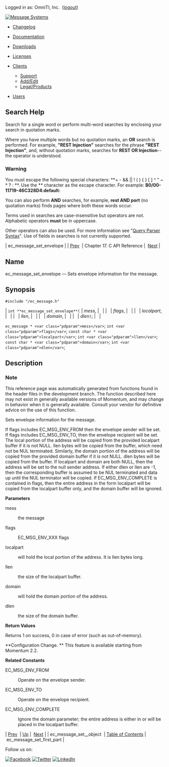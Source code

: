 Logged in as: OmniTI, Inc.  ([logout](https://support.messagesystems.com/logout.php))

[![Message Systems](https://support.messagesystems.com/images/ms-white205.png)](https://support.messagesystems.com/start.php) 

*   [Changelog](https://support.messagesystems.com/start.php?show=changelog)
*   [Documentation](https://support.messagesystems.com/docs/)
*   [Downloads](https://support.messagesystems.com/start.php)

*   [Licenses](https://support.messagesystems.com/license_summary.php)
*   <a href="">Clients</a>
    *   [Support](https://support.messagesystems.com/cs.php)
    *   [Add/Edit](https://support.messagesystems.com/edit_client.php)
    *   [Legal/Products](https://support.messagesystems.com/edit_products.php)
*   [Users](https://support.messagesystems.com/edit_customer.php)

## Search Help

Search for a single word or perform multi-word searches by enclosing your search in quotation marks.

Where you have multiple words but no quotation marks, an **OR** search is performed. For example, **"REST Injection"** searches for the phrase **"REST Injection"**, and, without quotation marks, searches for **REST OR Injection**--the operator is understood.

### Warning

You must escape the following special characters: **+ - && || ! ( ) { } [ ] ^ " ~ * ? : \**. Use the **\** character as the escape character. For example: **B0/00-11719-46C328D4\:default\:**

You can also perform **AND** searches, for example, **rest AND port** (no quotation marks) finds pages where both these words occur.

Terms used in searches are case-insensitive but operators are not. Alphabetic operators **must** be in uppercase.

Other operators can also be used. For more information see "[Query Parser Syntax](https://lucene.apache.org/core/old_versioned_docs/versions/3_0_0/queryparsersyntax.html)". Use of fields in searches is not currently supported.

| ec_message_set_envelope |
| [Prev](extending.C.genref.ec_message_set__object.php)  | Chapter 17. C API Reference |  [Next](extending.C.genref.ec_message_set_first_part.php) |

<a name="extending.C.genref.ec_message_set_envelope"></a>
## Name

ec_message_set_envelope — Sets envelope information for the message.

## Synopsis

`#include "/ec_message.h"`

| `int **ec_message_set_envelope**(` | <var class="pdparam">mess</var>, |   |
|   | <var class="pdparam">flags</var>, |   |
|   | <var class="pdparam">localpart</var>, |   |
|   | <var class="pdparam">llen</var>, |   |
|   | <var class="pdparam">domain</var>, |   |
|   | <var class="pdparam">dlen</var>`)`; |   |

`ec_message * <var class="pdparam">mess</var>`;
`int <var class="pdparam">flags</var>`;
`const char * <var class="pdparam">localpart</var>`;
`int <var class="pdparam">llen</var>`;
`const char * <var class="pdparam">domain</var>`;
`int <var class="pdparam">dlen</var>`;<a name="idp19770528"></a>
## Description

### Note

This reference page was automatically generated from functions found in the header files in the development branch. The function described here may not exist in generally available versions of Momentum, and may change in behavior when it is generally available. Consult your vendor for definitive advice on the use of this function.

Sets envelope information for the message.

If flags includes EC_MSG_ENV_FROM then the envelope sender will be set. If flags includes EC_MSG_ENV_TO, then the envelope recipient will be set. The local portion of the address will be copied from the provided localpart buffer if it is not NULL. llen bytes will be copied from the buffer, which need not be NUL terminated. Similarly, the domain portion of the address will be copied from the provided domain buffer if it is not NULL. dlen bytes will be copied from the buffer. If localpart and domain are both NULL, then the address will be set to the null sender address. If either dlen or llen are -1, then the corresponding buffer is assumed to be NUL terminated and data up until the NUL terminator will be copied. If EC_MSG_ENV_COMPLETE is contained in flags, then the entire address in the form localpart will be copied from the localpart buffer only, and the domain buffer will be ignored.

**Parameters**

<dl class="variablelist">

<dt>mess</dt>

<dd>

the message

</dd>

<dt>flags</dt>

<dd>

EC_MSG_ENV_XXX flags

</dd>

<dt>localpart</dt>

<dd>

will hold the local portion of the address. It is llen bytes long.

</dd>

<dt>llen</dt>

<dd>

the size of the localpart buffer.

</dd>

<dt>domain</dt>

<dd>

will hold the domain portion of the address.

</dd>

<dt>dlen</dt>

<dd>

the size of the domain buffer.

</dd>

</dl>

**Return Values**

Returns 1 on success, 0 in case of error (such as out-of-memory).

**Configuration Change. ** This feature is available starting from Momentum 2.2.

**Related Constants**

<dl class="variablelist">

<dt>EC_MSG_ENV_FROM</dt>

<dd>

Operate on the envelope sender.

</dd>

<dt>EC_MSG_ENV_TO</dt>

<dd>

Operate on the envelope recipient.

</dd>

<dt>EC_MSG_ENV_COMPLETE</dt>

<dd>

Ignore the domain parameter; the entire address is either in or will be placed in the localpart buffer.

</dd>

</dl>

| [Prev](extending.C.genref.ec_message_set__object.php)  | [Up](extending.C.ref.php) |  [Next](extending.C.genref.ec_message_set_first_part.php) |
| ec_message_set__object  | [Table of Contents](index.php) |  ec_message_set_first_part |

Follow us on:

[![Facebook](https://support.messagesystems.com/images/icon-facebook.png)](http://www.facebook.com/messagesystems) [![Twitter](https://support.messagesystems.com/images/icon-twitter.png)](http://twitter.com/#!/MessageSystems) [![LinkedIn](https://support.messagesystems.com/images/icon-linkedin.png)](http://www.linkedin.com/company/message-systems)